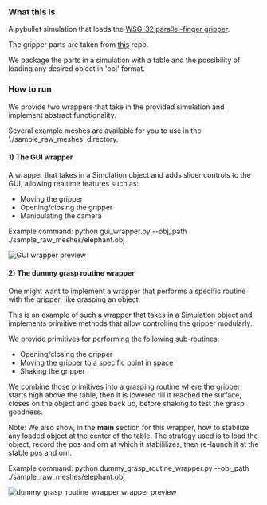 ### What this is

A pybullet simulation that loads the [WSG-32 parallel-finger gripper](https://www.weiss-robotics.com/en/produkte/gripping-systems/performance-line-en/wsg-32-en/). 

The gripper parts are taken from [this](https://code.google.com/archive/p/wsg50-ros-pkg/) repo. 

We package the parts in a simulation with a table and the possibility of loading any desired object in 'obj' format.

### How to run

We provide two wrappers that take in the provided simulation and implement abstract functionality.

Several example meshes are available for you to use in the './sample_raw_meshes' directory.

#### 1) The GUI wrapper
A wrapper that takes in a Simulation object and adds slider controls to the GUI, allowing realtime features such as:
  * Moving the gripper
  * Opening/closing the gripper
  * Manipulating the camera
  
Example command:
python gui_wrapper.py --obj_path ./sample_raw_meshes/elephant.obj

![GUI wrapper preview](https://github.mit.edu/jaks19/parallel_gripper_simulation_pybullet/tree/master/pics/pic_debug.png)

#### 2) The dummy grasp routine wrapper
One might want to implement a wrapper that performs a specific routine with the gripper, like grasping an object. 

This is an example of such a wrapper that takes in a Simulation object and implements primitive methods that allow controlling
the gripper modularly.

We provide primitives for performing the following sub-routines:
* Opening/closing the gripper
* Moving the gripper to a specific point in space
* Shaking the gripper

We combine those primitives into a grasping routine where the gripper starts high above the table, then it is lowered till it reached the surface, closes on the object and goes back up, before shaking to test the grasp goodness.

Note:
We also show, in the __main__ section for this wrapper, how to stabilize any loaded object at the center of the table. The strategy used is to load the object, record the pos and orn at which it stabililizes, then re-launch it at the stable pos and orn.

Example command:
python dummy_grasp_routine_wrapper.py --obj_path ./sample_raw_meshes/elephant.obj

![dummy_grasp_routine_wrapper wrapper preview](https://github.mit.edu/jaks19/parallel_gripper_simulation_pybullet/tree/master/pics/pic_routine.png)


